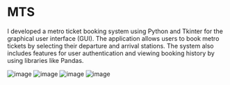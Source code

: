 # MTS
I developed a metro ticket booking system using Python and Tkinter for the graphical user interface (GUI). The application allows users to book metro tickets by selecting their departure and arrival stations. The system also includes features for user authentication and viewing booking history by using libraries like Pandas. 

![image](https://github.com/Devagyam-199/MTS/assets/160000074/203e5baa-9e43-4fee-95a2-48de70740a5b)
![image](https://github.com/Devagyam-199/MTS/assets/160000074/13620dc2-499b-4722-9ced-c39f20641362)
![image](https://github.com/Devagyam-199/MTS/assets/160000074/ddc39923-83f7-4300-8de8-d363e6cea6e7)
![image](https://github.com/Devagyam-199/MTS/assets/160000074/fa49b90d-e259-49eb-91bd-0dcb1c4f53bf)
